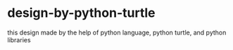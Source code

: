 # design-by-python-turtle
this design made by the help of python language, python turtle, and python libraries
